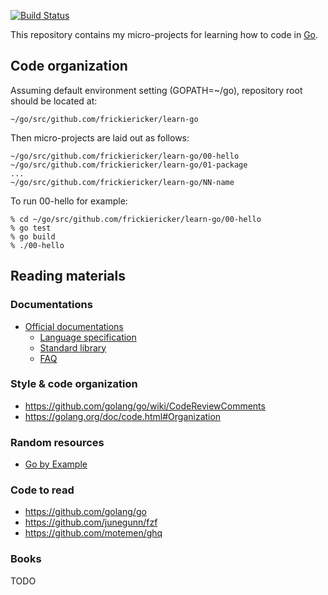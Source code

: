 [![Build Status][travis-badge]][travis-url]

This repository contains my micro-projects for learning how to code in
[Go][golang].

[travis-badge]: https://travis-ci.org/frickiericker/learn-go.svg?branch=master
[travis-url]: https://travis-ci.org/frickiericker/learn-go
[golang]: https://golang.org

## Code organization

Assuming default environment setting (GOPATH=~/go), repository root should be
located at:

    ~/go/src/github.com/frickiericker/learn-go

Then micro-projects are laid out as follows:

    ~/go/src/github.com/frickiericker/learn-go/00-hello
    ~/go/src/github.com/frickiericker/learn-go/01-package
    ...
    ~/go/src/github.com/frickiericker/learn-go/NN-name

To run 00-hello for example:

    % cd ~/go/src/github.com/frickiericker/learn-go/00-hello
    % go test
    % go build
    % ./00-hello

## Reading materials

### Documentations

- [Official documentations](https://golang.org/doc)
  - [Language specification](https://golang.org/ref/spec)
  - [Standard library](https://golang.org/pkg)
  - [FAQ](https://golang.org/doc/faq)

### Style & code organization

- https://github.com/golang/go/wiki/CodeReviewComments
- https://golang.org/doc/code.html#Organization

### Random resources

- [Go by Example](https://gobyexample.com)

### Code to read

- https://github.com/golang/go
- https://github.com/junegunn/fzf
- https://github.com/motemen/ghq

### Books

TODO
